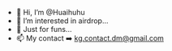 - 👋 Hi, I’m @Huaihuhu
- 👀 I’m interested in airdrop...
- 🌱 Just for funs...
- 📫 My contact ➡️ kg.contact.dm@gmail.com

<!---
Huaihuhu/Huaihuhu is a ✨ special ✨ repository because its `README.md` (this file) appears on your GitHub profile.
You can click the Preview link to take a look at your changes.
--->
